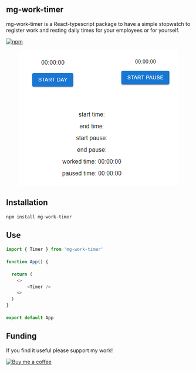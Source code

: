 ## mg-work-timer

mg-work-timer is a React-typescript package to have a simple stopwatch to register work and resting daily times for your employees or for yourself. 

[![npm](https://img.shields.io/npm/v/mg-work-timer)](https://www.npmjs.com/package/mg-work-timer)

<p align="center">
  <img src="https://raw.githubusercontent.com/miguelgisbert/work-timer/master/src/assets/TimerScreenshot.png" alt="Timer example">
</p>

## Installation

```bash
npm install mg-work-timer
```

## Use

```ts
import { Timer } from 'mg-work-timer'

function App() {

  return (
    <>
        <Timer />
    <>
  )
}

export default App
```

## Funding

If you find it useful please support my work! 

[![Buy me a coffee](https://www.buymeacoffee.com/assets/img/custom_images/orange_img.png)](https://www.buymeacoffee.com/miguelgisbert)



